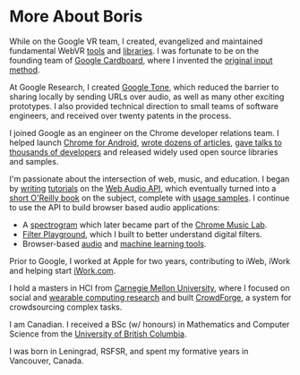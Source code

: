 More About Boris
===

While on the Google VR team, I created, evangelized and maintained fundamental
WebVR [tools][polyfill] and [libraries][boilerplate]. I was fortunate to be on
the founding team of [Google Cardboard][cardboard], where I invented the
[original input method][cardboard-button].

At Google Research, I created [Google Tone][tone], which reduced the barrier to
sharing locally by sending URLs over audio, as well as many other exciting
prototypes. I also provided technical direction to small teams of software
engineers, and received over twenty patents in the process.

[cardboard]: http://g.co/cardboard
[cardboard-button]: http://smus.com/magnetic-input-mobile-vr/
[tone]: http://g.co/tone
[chrome]: https://play.google.com/store/apps/details?id=com.android.chrome&hl=en
[h5r]: http://www.html5rocks.com/
[talks]: /talks
[polyfill]: https://github.com/immersive-web/webvr-polyfill
[boilerplate]: https://github.com/borismus/webvr-boilerplate

I joined Google as an engineer on the Chrome developer relations team. I helped
launch [Chrome for Android][chrome], [wrote dozens of articles][h5r], [gave
talks to thousands of developers][talks] and released widely used open source
libraries and samples.

I'm passionate about the intersection of web, music, and education. I began by
[writing][wa1] [tutorials][wa2] on the [Web Audio API][wa-api], which eventually
turned into a [short O'Reilly book][wa-book] on the subject, complete with
[usage samples][wa-examples]. I continue to use the API to build browser based
audio applications:

- A [spectrogram][wa-spectrogram] which later became part of the [Chrome Music
  Lab][wa-music-lab].
- [Filter Playground][wa-fp], which I built to better understand digital filters.
- Browser-based [audio][wa-voice] and [machine learning tools][wa-mel].

[wa1]: https://www.html5rocks.com/en/tutorials/webaudio/intro/
[wa2]: https://www.html5rocks.com/en/tutorials/webaudio/games/
[wa-api]: https://www.w3.org/TR/webaudio/
[wa-book]: http://www.amazon.com/Web-Audio-API-Boris-Smus/dp/1449332684
[wa-examples]: http://webaudioapi.com/samples/
[wa-spectrogram]: https://borismus.github.io/spectrogram/
[wa-music-lab]: https://musiclab.chromeexperiments.com/Spectrogram
[wa-fp]: /filter-playground/
[wa-mel]: /web-audio-ml-features/
[wa-voice]: /web-voice-command-recognition/

Prior to Google, I worked at Apple for two years, contributing to iWeb, iWork
and helping start [iWork.com][iwork].

I hold a masters in HCI from [Carnegie Mellon University][cmu], where I focused
on social and [wearable computing research][research] and built
[CrowdForge][crowdforge], a system for crowdsourcing complex tasks. 

I am Canadian. I received a BSc (w/ honours) in Mathematics and Computer Science
from the [University of British Columbia][ubc]. 

I was born in Leningrad, RSFSR, and spent my formative years in Vancouver,
Canada. 

[ubc]: https://www.cs.ubc.ca/
[cmu]: http://www.hcii.cmu.edu/academics/mhci
[research]: https://scholar.google.com/citations?user=bIgFmUwAAAAJ
[crowdforge]: http://crowdforge.com/
[iwork]: https://www.apple.com/iwork-for-icloud/
